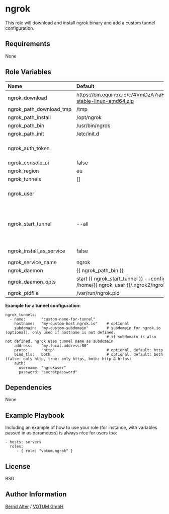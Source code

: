 ngrok
=====

This role will download and install ngrok binary and add a custom tunnel configuration. 

Requirements
------------

None

Role Variables
--------------

| Name                     | Default                                                            | Description                                                                 |
|:-------------------------|:-------------------------------------------------------------------|:----------------------------------------------------------------------------|
| ngrok_download           | https://bin.equinox.io/c/4VmDzA7iaHb/ngrok-stable-linux-amd64.zip  |                                                                             |
| ngrok_path_download_tmp  | /tmp                                                               |                                                                             |
| ngrok_path_install       | /opt/ngrok                                                         |                                                                             |
| ngrok_path_bin           | /usr/bin/ngrok                                                     |                                                                             |
| ngrok_path_init          | /etc/init.d                                                        |                                                                             |
| ngrok_auth_token         |                                                                    | **required**, to be set in playbook vars                                    |
| ngrok_console_ui         | false                                                              |                                                                             |
| ngrok_region             | eu                                                                 |                                                                             |
| ngrok_tunnels            | []                                                                 |                                                                             |
| ngrok_user               |                                                                    | optional, default if not set: ansible_ssh_user                              |
| ngrok_start_tunnel       | --all                                                              | tunnel to run in service (optional), by default all tunnels will be started |
| ngrok_install_as_service | false                                                              | creates init script                                                         |
| ngrok_service_name       | ngrok                                                              |                                                                             |
| ngrok_daemon             | {{ ngrok_path_bin }}                                               |                                                                             |
| ngrok_daemon_opts        | start {{ ngrok_start_tunnel }} --config /home/{{ ngrok_user }}/.ngrok2/ngrok.yml |                                                               |
| ngrok_pidfile            | /var/run/ngrok.pid                                                 |                                                                             |

**Example for a tunnel configuration:**

```
ngrok_tunnels:
  - name:       "custom-name-for-tunnel"
    hostname:   "my-custom-host.ngrok.io"    # optional
    subdomain:  "my-custom-subdomain"        # subdomain for ngrok.io (optional), only used if hostname is not defined.
                                             # if subdomain is also not defined, ngrok uses tunnel name as subdomain
    address:    "my.local.address:80"
    proto:      "http"                       # optional, default: http
    bind_tls:   both                         # optional, default: both (false: only http, true: only https, both: http & https)
    auth:
      username: "ngrokuser"
      password: "secretpassword"
```

Dependencies
------------

None

Example Playbook
----------------

Including an example of how to use your role (for instance, with variables passed in as parameters) is always nice for users too:

    - hosts: servers
      roles:
         - { role: "votum.ngrok" }

License
-------

BSD

Author Information
------------------

[Bernd Alter](https://github.com/bazoo0815) / [VOTUM GmbH](https://votum.de)
